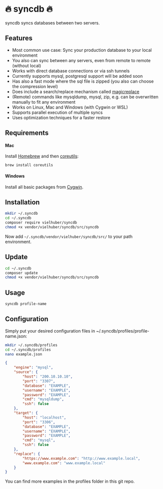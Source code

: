 # 🔥 syncdb 🔥

syncdb syncs databases between two servers.

## Features

* Most common use case: Sync your production database to your local environment
* You also can sync between any servers, even from remote to remote (without local)
* Works with direct database connections or via ssh tunnels
* Currently supports mysql, postgresql support will be added soon
* Has also a fast mode where the sql file is zipped (you also can choose the compression level)
* Does include a search/replace mechanism called [magicreplace](https://github.com/vielhuber/magicreplace)
* (Remote) commands like mysqldump, mysql, zip, e.g. can be overwritten manually to fit any environment
* Works on Linux, Mac and Windows (with Cygwin or WSL)
* Supports parallel execution of multiple syncs
* Uses optimization techniques for a faster restore

## Requirements

#### Mac
Install [Homebrew](https://brew.sh) and then [coreutils](https://formulae.brew.sh/formula/coreutils):
```
brew install coreutils
```

#### Windows
Install all basic packages from [Cygwin](https://cygwin.com/install.html).

## Installation

```bash
mkdir ~/.syncdb
cd ~/.syncdb
composer require vielhuber/syncdb
chmod +x vendor/vielhuber/syncdb/src/syncdb
```
Now add ```~/.syncdb/vendor/vielhuber/syncdb/src/``` to your path environment.

## Update

```bash
cd ~/.syncdb
composer update
chmod +x vendor/vielhuber/syncdb/src/syncdb
```

## Usage

```bash
syncdb profile-name
```

## Configuration

Simply put your desired configuration files in ~/.syncdb/profiles/profile-name.json:

```bash
mkdir ~/.syncdb/profiles
cd ~/.syncdb/profiles
nano example.json
```

```json
{
    "engine": "mysql",
    "source": {
        "host": "200.10.10.10",
        "port": "3307",
        "database": "EXAMPLE",
        "username": "EXAMPLE",
        "password": "EXAMPLE",
        "cmd": "mysqldump",
        "ssh": false
    },
    "target": {
        "host": "localhost",
        "port": "3306",
        "database": "EXAMPLE",
        "username": "EXAMPLE",
        "password": "EXAMPLE",
        "cmd": "mysql",
        "ssh": false
    },
    "replace": {
        "https://www.example.com": "http://www.example.local",
        "www.example.com": "www.example.local"
    }
}
```

You can find more examples in the profiles folder in this git repo.